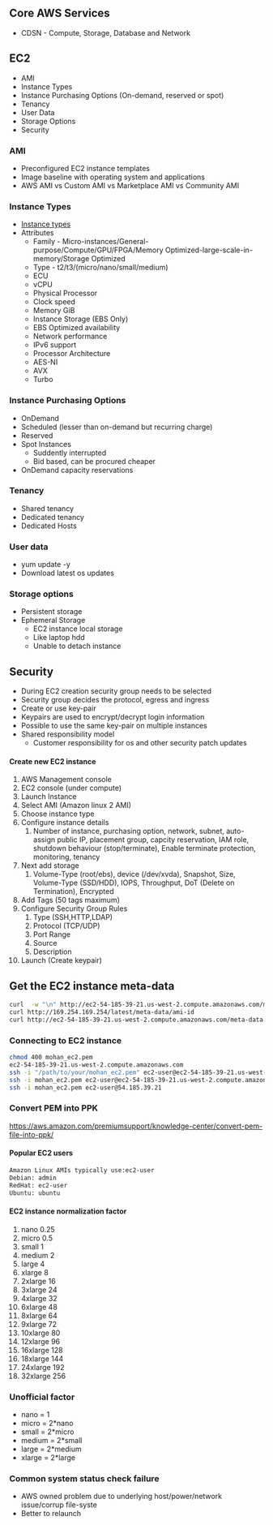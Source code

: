 ## Core AWS Services

* CDSN - Compute, Storage, Database and Network

## EC2
* AMI
* Instance Types
* Instance Purchasing Options (On-demand, reserved or spot)
* Tenancy
* User Data
* Storage Options
* Security


### AMI
* Preconfigured EC2 instance templates
* Image baseline with operating system and applications
* AWS AMI vs Custom AMI vs Marketplace AMI vs Community AMI


### Instance Types
* [Instance types](https://aws.amazon.com/ec2/instance-types/)
* Attributes
  * Family - Micro-instances/General-purpose/Compute/GPU/FPGA/Memory Optimized-large-scale-in-memory/Storage Optimized
  * Type - t2/t3/(micro/nano/small/medium)
  * ECU
  * vCPU
  * Physical Processor
  * Clock speed
  * Memory GiB
  * Instance Storage (EBS Only)
  * EBS Optimized availability
  * Network performance
  * IPv6 support
  * Processor Architecture
  * AES-NI
  * AVX
  * Turbo


### Instance Purchasing Options
* OnDemand
* Scheduled (lesser than on-demand but recurring charge)
* Reserved
* Spot Instances
  * Suddently interrupted
  * Bid based, can be procured cheaper
* OnDemand capacity reservations


### Tenancy
* Shared tenancy
* Dedicated tenancy
* Dedicated Hosts

### User data
* yum update -y
* Download latest os updates


### Storage options
* Persistent storage
* Ephemeral Storage
  * EC2 instance local storage
  * Like laptop hdd
  * Unable to detach instance


## Security
* During EC2 creation security group needs to be selected
* Security group decides the protocol, egress and ingress
* Create or use key-pair
* Keypairs are used to encrypt/decrypt login information
* Possible to use the same key-pair on multiple instances
* Shared responsibility model
  * Customer responsibility for os and other security patch updates


#### Create new EC2 instance
1. AWS Management console  
1. EC2 console (under compute)
1. Launch Instance
1. Select AMI (Amazon linux 2 AMI)
1. Choose instance type
1. Configure instance details
   1. Number of instance, purchasing option, network, subnet, auto-assign public IP, placement group, capcity reservation, IAM role, shutdown behaviour (stop/terminate), Enable terminate protection, monitoring, tenancy
1. Next add storage
   1. Volume-Type (root/ebs), device (/dev/xvda), Snapshot, Size, Volume-Type (SSD/HDD), IOPS, Throughput, DoT (Delete on Termination), Encrypted
1. Add Tags (50 tags maximum)
1. Configure Security Group Rules
   1. Type (SSH,HTTP,LDAP)
   1. Protocol (TCP/UDP)
   1. Port Range
   1. Source
   1. Description
1. Launch (Create keypair)


## Get the EC2 instance meta-data
```bash
curl  -w "\n" http://ec2-54-185-39-21.us-west-2.compute.amazonaws.com/meta-data
curl http://169.254.169.254/latest/meta-data/ami-id
curl http://ec2-54-185-39-21.us-west-2.compute.amazonaws.com/meta-data
```

### Connecting to EC2 instance
```bash
chmod 400 mohan_ec2.pem
ec2-54-185-39-21.us-west-2.compute.amazonaws.com
ssh -i "/path/to/your/mohan_ec2.pem" ec2-user@ec2-54-185-39-21.us-west-2.compute.amazonaws.com
ssh -i mohan_ec2.pem ec2-user@ec2-54-185-39-21.us-west-2.compute.amazonaws.com
ssh -i mohan_ec2.pem ec2-user@54.185.39.21
```


### Convert PEM into PPK

https://aws.amazon.com/premiumsupport/knowledge-center/convert-pem-file-into-ppk/

#### Popular EC2 users
```bash
Amazon Linux AMIs typically use:ec2-user
Debian: admin
RedHat: ec2-user
Ubuntu: ubuntu
```

#### EC2 instance normalization factor
1. nano  0.25
1. micro 0.5
1. small 1
1. medium 2
1. large 4
1. xlarge 8
1. 2xlarge 16
1. 3xlarge 24
1. 4xlarge 32
1. 6xlarge 48
1. 8xlarge 64
1. 9xlarge 72
1. 10xlarge 80
1. 12xlarge 96
1. 16xlarge 128
1. 18xlarge 144
1. 24xlarge 192
1. 32xlarge 256


### Unofficial factor
* nano = 1
* micro = 2*nano
* small = 2*micro
* medium = 2*small
* large = 2*medium
* xlarge = 2*large


### Common system status check failure
* AWS owned problem due to underlying host/power/network issue/corrup file-syste
* Better to relaunch
